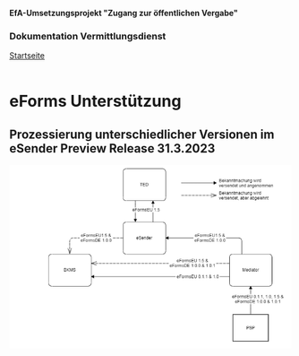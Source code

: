 **EfA-Umsetzungsprojekt "Zugang zur öffentlichen Vergabe"**
### Dokumentation Vermittlungsdienst
[Startseite](Readme.md)
<br><br>

# eForms Unterstützung

## Prozessierung unterschiedlicher Versionen im eSender Preview Release 31.3.2023
![eForms Version flow](images/eforms_version_flow.png)

